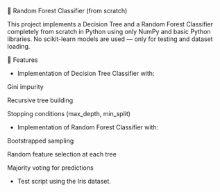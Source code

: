 🌲 Random Forest Classifier (from scratch)

This project implements a Decision Tree and a Random Forest Classifier completely from scratch in Python using only NumPy and basic Python libraries.
No scikit-learn models are used — only for testing and dataset loading.

📌 Features

- Implementation of Decision Tree Classifier with:

Gini impurity

Recursive tree building

Stopping conditions (max_depth, min_split)

- Implementation of Random Forest Classifier with:

Bootstrapped sampling

Random feature selection at each tree

Majority voting for predictions

- Test script using the Iris dataset.
